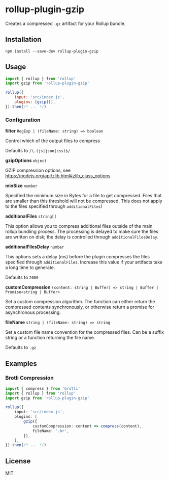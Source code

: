 # rollup-plugin-gzip

Creates a compressed `.gz` artifact for your Rollup bundle.

## Installation

```
npm install --save-dev rollup-plugin-gzip
```

## Usage

```js
import { rollup } from 'rollup'
import gzip from 'rollup-plugin-gzip'

rollup({
    input: 'src/index.js',
    plugins: [gzip()],
}).then(/* ... */)
```

### Configuration

**filter** `RegExp | (fileName: string) => boolean`

Control which of the output files to compress

Defaults to `/\.(js|json|css)$/`

**gzipOptions** `object`

GZIP compression options, see https://nodejs.org/api/zlib.html#zlib_class_options

**minSize** `number`

Specified the minimum size in Bytes for a file to get compressed. Files that are smaller than this threshold will not be compressed. This does not apply to the files specified through `additionalFiles`!

**additionalFiles** `string[]`

This option allows you to compress additional files outside of the main rollup bundling process. The processing is delayed to make sure the files are written on disk; the delay is controlled through `additionalFilesDelay`.

**additionalFilesDelay** `number`

This options sets a delay (ms) before the plugin compresses the files specified through `additionalFiles`. Increase this value if your artifacts take a long time to generate.

Defaults to `2000`

**customCompression** `(content: string | Buffer) => string | Buffer | Promise<string | Buffer>`

Set a custom compression algorithm. The function can either return the compressed contents synchronously, or otherwise return a promise for asynchronous processing.

**fileName** `string | (fileName: string) => string`

Set a custom file name convention for the compressed files. Can be a suffix string or a function returning the file name.

Defaults to `.gz`

## Examples

### Brotli Compression

```ts
import { compress } from 'brotli'
import { rollup } from 'rollup'
import gzip from 'rollup-plugin-gzip'

rollup({
    input: 'src/index.js',
    plugins: [
        gzip({
            customCompression: content => compress(content),
            fileName: '.br',
        }),
    ],
}).then(/* ... */)
```

## License

MIT
